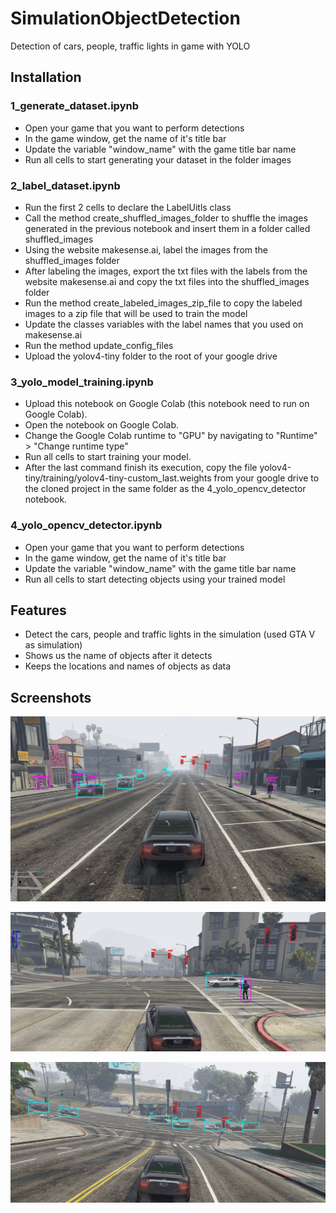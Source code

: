 # SimulationObjectDetection
Detection of cars, people, traffic lights in game with YOLO

## Installation

### 1_generate_dataset.ipynb
- Open your game that you want to perform detections
- In the game window, get the name of it's title bar
- Update the variable "window_name" with the game title bar name
- Run all cells to start generating your dataset in the folder images

### 2_label_dataset.ipynb
- Run the first 2 cells to declare the LabelUitls class
- Call the method create_shuffled_images_folder to shuffle the images generated in the previous notebook and insert them in a folder called shuffled_images
- Using the website makesense.ai, label the images from the shuffled_images folder
- After labeling the images, export the txt files with the labels from the website makesense.ai and copy the txt files into the shuffled_images folder
- Run the method create_labeled_images_zip_file to copy the labeled images to a zip file that will be used to train the model
- Update the classes variables with the label names that you used on makesense.ai
- Run the method update_config_files
- Upload the yolov4-tiny folder to the root of your google drive

### 3_yolo_model_training.ipynb
- Upload this notebook on Google Colab (this notebook need to run on Google Colab).
- Open the notebook on Google Colab.
- Change the Google Colab runtime to "GPU" by navigating to "Runtime" > "Change runtime type"
- Run all cells to start training your model.
- After the last command finish its execution, copy the file yolov4-tiny/training/yolov4-tiny-custom_last.weights from your google drive to the cloned project in the same folder as the 4_yolo_opencv_detector notebook.

### 4_yolo_opencv_detector.ipynb
- Open your game that you want to perform detections
- In the game window, get the name of it's title bar
- Update the variable "window_name" with the game title bar name
- Run all cells to start detecting objects using your trained model

## Features

- Detect the cars, people and traffic lights in the simulation (used GTA V as simulation)
- Shows us the name of objects after it detects
- Keeps the locations and names of objects as data


## Screenshots

![1](/Screenshots/1.png?raw=true "1")

![2](/Screenshots/2.png?raw=true "2")

![3](/Screenshots/3.png?raw=true "3")

